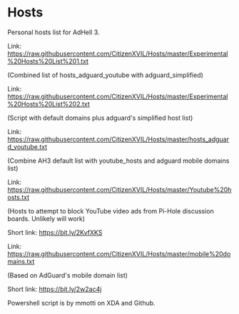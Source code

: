 # Hosts
Personal hosts list for AdHell 3.

Link: https://raw.githubusercontent.com/CitizenXVIL/Hosts/master/Experimental%20Hosts%20List%201.txt

  (Combined list of hosts_adguard_youtube with adguard_simplified)
  
Link: https://raw.githubusercontent.com/CitizenXVIL/Hosts/master/Experimental%20Hosts%20List%202.txt

  (Script with default domains plus adguard's simplified host list)

Link: https://raw.githubusercontent.com/CitizenXVIL/Hosts/master/hosts_adguard_youtube.txt

  (Combine AH3 default list with youtube_hosts and adguard mobile domains list)

Link: https://raw.githubusercontent.com/CitizenXVIL/Hosts/master/Youtube%20hosts.txt

  (Hosts to attempt to block YouTube video ads from Pi-Hole discussion boards. Unlikely will work)

Short link: https://bit.ly/2KvfXKS

Link: https://raw.githubusercontent.com/CitizenXVIL/Hosts/master/mobile%20domains.txt

  (Based on AdGuard's mobile domain list)

Short link: https://bit.ly/2w2ac4j

Powershell script is by mmotti on XDA and Github.
